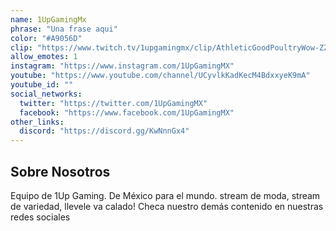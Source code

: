 ```yaml
---
name: 1UpGamingMx
phrase: "Una frase aqui"
color: "#A9056D"
clip: "https://www.twitch.tv/1upgamingmx/clip/AthleticGoodPoultryWow-ZZgdFmxaCqUSf5-E"
allow_emotes: 1
instagram: "https://www.instagram.com/1UpGamingMX"
youtube: "https://www.youtube.com/channel/UCyvlkKadKecM4BdxxyeK9mA"
youtube_id: ""
social_networks:
  twitter: "https://twitter.com/1UpGamingMX"
  facebook: "https://www.facebook.com/1UpGamingMX"
other_links:
  discord: "https://discord.gg/KwNnnGx4"
---
```

<h2>Sobre <span class="cursive">Nosotros</span></h2>
<p class="streamer-about">Equipo de 1Up Gaming. De México para el mundo. stream de moda, stream de variedad, llevele va calado! Checa nuestro demás contenido en nuestras redes sociales</p>